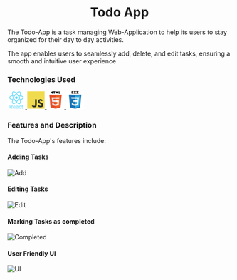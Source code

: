 <h1 align="center">Todo App</h1>


<p>The Todo-App is a task managing Web-Application to help its users to stay organized for their day to day activities.</p> 
<p>  The app enables users to seamlessly add, delete, and edit tasks, ensuring a smooth and intuitive user experience</p>
<h3>Technologies Used</h3>
<p> <a href="https://reactjs.org/" target="_blank"> <img src="https://raw.githubusercontent.com/devicons/devicon/master/icons/react/react-original-wordmark.svg" alt="react" width="40" height="40"/> </a>
<a href="https://developer.mozilla.org/en-US/docs/Web/JavaScript" target="_blank"> <img src="https://raw.githubusercontent.com/devicons/devicon/master/icons/javascript/javascript-original.svg" alt="javascript" width="40" height="40"/> </a> 
<a href="https://www.w3.org/html/" target="_blank"> <img src="https://raw.githubusercontent.com/devicons/devicon/master/icons/html5/html5-original-wordmark.svg" alt="html5" width="40" height="40"/> </a><a href="https://www.w3schools.com/css/" target="_blank"> <img src="https://raw.githubusercontent.com/devicons/devicon/master/icons/css3/css3-original-wordmark.svg" alt="css3" width="40" height="40"/> </a></p>
<h3>Features and Description</h3>
<p>The Todo-App's features include:</p>
<p>
<h4>Adding Tasks</h4>

![Add](https://user-images.githubusercontent.com/25654606/120463734-d5e73e80-c3b9-11eb-9f71-4c32a14cfe3f.gif)
</p>
<p>
<h4>Editing Tasks</h4>

![Edit](https://user-images.githubusercontent.com/25654606/120463766-dc75b600-c3b9-11eb-8c6b-aa1d2f8fe0ca.gif)
</p>
<p>
<h4>Marking Tasks as completed</h4>

![Completed](https://user-images.githubusercontent.com/25654606/120463779-e0093d00-c3b9-11eb-97bc-c1d2c3fac7f7.gif)
</p>
<p>

<h4>User Friendly UI</h4>

![UI](https://user-images.githubusercontent.com/25654606/120463809-e7c8e180-c3b9-11eb-9afe-d2ff3ac69ee3.png)
</p>
 
